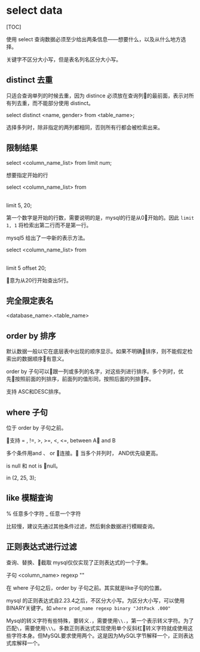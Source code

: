 # select data

[TOC]

使用 select 查询数据必须至少给出两条信息——想要什么，以及从什么地方选择。

关键字不区分大小写，但是表名列名区分大小写。


## distinct 去重

只适合查询单列的时候去重，因为 distince 必须放在查询列的最前面，表示对所有列去重，而不能部分使用 distinct。

select distinct <name, gender> from <table_name>;

选择多列时，除非指定的两列都相同，否则所有行都会被检索出来。


## 限制结果

select <column_name_list> from <table> limit num;

想要指定开始的行

select <column_name_list> from <table> limit 5, 20;

第一个数字是开始的行数，需要说明的是，mysql的行是从0开始的。因此 `limit 1, 1` 将检索出第二行而不是第一行。

mysql5 给出了一中新的表示方法。

select <column_name_list> from <table> limit 5 offset 20;

意为从20行开始查出5行。

## 完全限定表名

<database_name>.<table_name>

## order by 排序

默认数据一般以它在底层表中出现的顺序显示。如果不明确排序，则不能假定检索出的数据顺序有意义。

order by 子句可以跟一列或多列的名字，对这些列进行排序。多个列时，优先按照前面的列排序，前面列的值形同，按照后面的列排序。

支持 ASC和DESC排序。


## where 子句

位于 order by 子句之前。

支持 = , !=, >, >=, <, <=, between A and B

多个条件用and 、 or 连接。 当多个并列时， AND优先级更高。

is null  和 not is null。


in (2, 25, 3);

## like 模糊查询

% 任意多个字符
_ 任意一个字符

比较慢，建议先通过其他条件过滤，然后剩余数据进行模糊查询。


## 正则表达式进行过滤

查询、替换、截取
mysql仅仅实现了正则表达式的一个子集。

子句
<column_name> regexp "<regular expresion>"

在 where 子句之后，order by 子句之前。其实就是like子句的位置。

mysql 的正则表达式自2.23.4之后，不区分大小写。为区分大小写，可以使用BINARY关键字。如 `where prod_name regexp binary "JdtPack .000"`


Mysql的转义字符有些特殊，要转义`.`，需要使用`\\.`，第一个表示转义字符。为了匹配`\`，需要使用`\\\`。多数正则表达式实现使用单个反斜杠转义字符就成使用这些字符本身。但MySQL要求使用两个。这是因为MySQL字节解释一个，正则表达式库解释一个。
